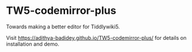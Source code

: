 # TW5-codemirror-plus
Towards making a better editor for Tiddlywiki5.

Visit https://adithya-badidey.github.io/TW5-codemirror-plus/ for details on installation and demo.
